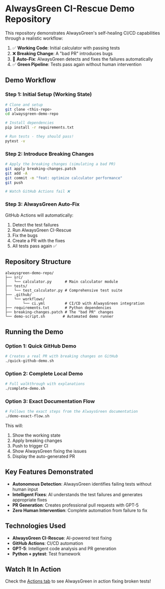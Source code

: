 # AlwaysGreen CI-Rescue Demo Repository

This repository demonstrates AlwaysGreen's self-healing CI/CD capabilities through a realistic workflow:

1. ✅ **Working Code**: Initial calculator with passing tests
2. ❌ **Breaking Change**: A "bad PR" introduces bugs
3. 🤖 **Auto-Fix**: AlwaysGreen detects and fixes the failures automatically
4. ✅ **Green Pipeline**: Tests pass again without human intervention

## Demo Workflow

### Step 1: Initial Setup (Working State)
```bash
# Clone and setup
git clone <this-repo>
cd alwaysgreen-demo-repo

# Install dependencies
pip install -r requirements.txt

# Run tests - they should pass!
pytest -v
```

### Step 2: Introduce Breaking Changes
```bash
# Apply the breaking changes (simulating a bad PR)
git apply breaking-changes.patch
git add -A
git commit -m "feat: optimize calculator performance"
git push

# Watch GitHub Actions fail ❌
```

### Step 3: AlwaysGreen Auto-Fix
GitHub Actions will automatically:
1. Detect the test failures
2. Run AlwaysGreen CI-Rescue
3. Fix the bugs
4. Create a PR with the fixes
5. All tests pass again ✅

## Repository Structure

```
alwaysgreen-demo-repo/
├── src/
│   └── calculator.py      # Main calculator module
├── tests/
│   └── test_calculator.py # Comprehensive test suite
├── .github/
│   └── workflows/
│       └── ci.yml         # CI/CD with AlwaysGreen integration
├── requirements.txt       # Python dependencies
├── breaking-changes.patch # The "bad PR" changes
└── demo-script.sh        # Automated demo runner
```

## Running the Demo

### Option 1: Quick GitHub Demo
```bash
# Creates a real PR with breaking changes on GitHub
./quick-github-demo.sh
```

### Option 2: Complete Local Demo
```bash
# Full walkthrough with explanations
./complete-demo.sh
```

### Option 3: Exact Documentation Flow
```bash
# Follows the exact steps from the AlwaysGreen documentation
./demo-exact-flow.sh
```

This will:
1. Show the working state
2. Apply breaking changes
3. Push to trigger CI
4. Show AlwaysGreen fixing the issues
5. Display the auto-generated PR

## Key Features Demonstrated

- **Autonomous Detection**: AlwaysGreen identifies failing tests without human input
- **Intelligent Fixes**: AI understands the test failures and generates appropriate fixes
- **PR Generation**: Creates professional pull requests with GPT-5
- **Zero Human Intervention**: Complete automation from failure to fix

## Technologies Used

- **AlwaysGreen CI-Rescue**: AI-powered test fixing
- **GitHub Actions**: CI/CD automation
- **GPT-5**: Intelligent code analysis and PR generation
- **Python + pytest**: Test framework

## Watch It In Action

Check the [Actions tab](../../actions) to see AlwaysGreen in action fixing broken tests!
